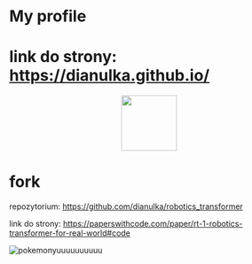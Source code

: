 

<!--
**dianulka/dianulka** is a ✨ _special_ ✨ repository because its `README.md` (this file) appears on your GitHub profile.

Here are some ideas to get you started:

- 🔭 I’m currently working on ...
- 🌱 I’m currently learning ...
- 👯 I’m looking to collaborate on ...
- 🤔 I’m looking for help with ...
- 💬 Ask me about ...
- 📫 How to reach me: ...
- 😄 Pronouns: ...
- ⚡ Fun fact: ...
-->
# My profile


# link do strony: https://dianulka.github.io/ 

<div id="header" align="center">
  <img src="https://media.giphy.com/media/M9gbBd9nbDrOTu1Mqx/giphy.gif" width="100"/>
</div>

# fork

repozytorium: https://github.com/dianulka/robotics_transformer

link do strony: https://paperswithcode.com/paper/rt-1-robotics-transformer-for-real-world#code


![pokemonyuuuuuuuuuu](https://user-images.githubusercontent.com/116189141/204025894-38d93260-a5ff-41dc-9083-65c38cfe629d.jpg)





